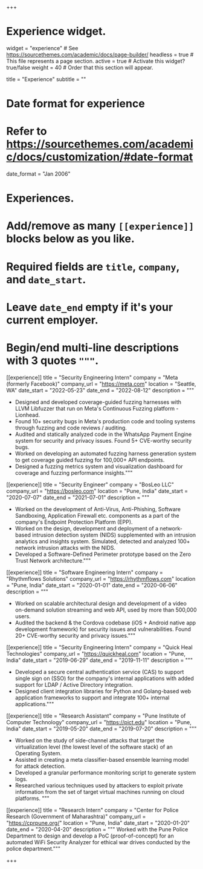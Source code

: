 +++
# Experience widget.
widget = "experience"  # See https://sourcethemes.com/academic/docs/page-builder/
headless = true  # This file represents a page section.
active = true  # Activate this widget? true/false
weight = 40  # Order that this section will appear.

title = "Experience"
subtitle = ""

# Date format for experience
#   Refer to https://sourcethemes.com/academic/docs/customization/#date-format
date_format = "Jan 2006"

# Experiences.
#   Add/remove as many `[[experience]]` blocks below as you like.
#   Required fields are `title`, `company`, and `date_start`.
#   Leave `date_end` empty if it's your current employer.
#   Begin/end multi-line descriptions with 3 quotes `"""`.
[[experience]]
  title = "Security Engineering Intern"
  company = "Meta (formerly Facebook)"
  company_url = "https://meta.com"
  location = "Seattle, WA"
  date_start = "2022-05-23"
  date_end = "2022-08-12"
  description = """
  - Designed and developed coverage-guided fuzzing harnesses with LLVM Libfuzzer that run on Meta's Continuous Fuzzing platform - Lionhead.
  - Found 10+ security bugs in Meta's production code and tooling systems through fuzzing and code reviews / auditing.
  - Audited and statically analyzed code in the WhatsApp Payment Engine system for security and privacy issues. Found 5+ CVE-worthy security bugs.
  - Worked on developing an automated fuzzing harness generation system to get coverage guided fuzzing for 100,000+ API endpoints.
  - Designed a fuzzing metrics system and visualization dashboard for coverage and fuzzing performance insights."""

[[experience]]
  title = "Security Engineer"
  company = "BosLeo LLC"
  company_url = "https://bosleo.com"
  location = "Pune, India"
  date_start = "2020-07-07"
  date_end = "2021-07-01"
  description = """
  - Worked on the development of Anti-Virus, Anti-Phishing, Software Sandboxing, Application Firewall etc. components as a part of the company's Endpoint Protection Platform (EPP).
  - Worked on the design, development and deployment of a network-based intrusion detection system (NIDS) supplemented with an intrusion analytics and insights system. Simulated, detected and analyzed 100+ network intrusion attacks with the NIDS.
  - Developed a Software-Defined Perimeter prototype based on the Zero Trust Network architecture."""


[[experience]]
  title = "Software Engineering Intern"
  company = "Rhythmflows Solutions"
  company_url = "https://rhythmflows.com"
  location = "Pune, India"
  date_start = "2020-01-01"
  date_end = "2020-06-06"
  description = """
  - Worked on scalable architectural design and development of a video on-demand solution streaming and web API, used by more than 500,000 users.
  - Audited the backend & the Cordova codebase (iOS + Android native app development framework) for security issues and vulnerabilities. Found 20+ CVE-worthy security and privacy issues."""
  
[[experience]]
  title = "Security Engineering Intern"
  company = "Quick Heal Technologies"
  company_url = "https://quickheal.com"
  location = "Pune, India"
  date_start = "2019-06-29"
  date_end = "2019-11-11"
  description = """
  - Developed a secure central authentication service (CAS) to support single sign on (SSO) for the company's internal applications with added support for LDAP / Active Directory integration.
  - Designed client integration libraries for Python and Golang-based web application frameworks to support and integrate 100+ internal applications."""


[[experience]]
  title = "Research Assistant"
  company = "Pune Institute of Computer Technology"
  company_url = "https://pict.edu"
  location = "Pune, India"
  date_start = "2019-05-20"
  date_end = "2019-07-20"
  description = """
  - Worked on the study of side-channel attacks that target the virtualization level (the lowest level of the software stack) of an Operating System.
  - Assisted in creating a meta classifier-based ensemble learning model for attack detection.
  - Developed a granular performance monitoring script to generate system logs.
  - Researched various techniques used by attackers to exploit private information from the set of target virtual machines running on cloud platforms.
  """


[[experience]]
  title = "Research Intern"
  company = "Center for Police Research (Government of Maharashtra)"
  company_url = "https://cprpune.org/"
  location = "Pune, India"
  date_start = "2020-01-20"
  date_end = "2020-04-20"
  description = """
  Worked with the Pune Police Department to design and develop a PoC (proof-of-concept) for an automated WiFi Security Analyzer for ethical war drives conducted by the police department."""


+++
